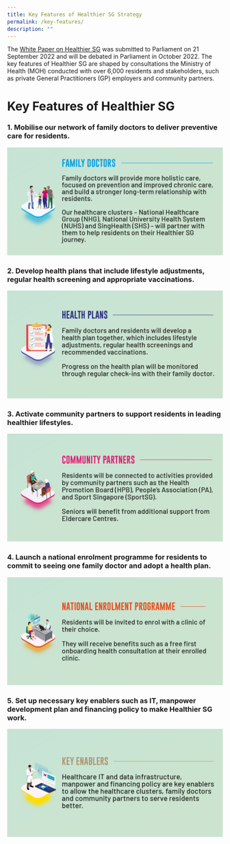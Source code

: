 ```yaml
---
title: Key Features of Healthier SG Strategy
permalink: /key-features/
description: ""
---
```

The [White Paper on Healthier SG](/resources/white-paper) was submitted to Parliament on 21 September 2022 and will be debated in Parliament in October 2022. The key features of Healthier SG are shaped by consultations the Ministry of Health (MOH) conducted with over 6,000 residents and stakeholders, such as private General Practitioners (GP) employers and community partners.
# Key Features of Healthier SG 
### 1. Mobilise our network of family doctors to deliver preventive care for residents.
![](/images/Key%20Features/Family%20Doctors.png)

### 2. Develop health plans that include lifestyle adjustments, regular health screening and appropriate vaccinations.
![](/images/Key%20Features/Health%20Plans.png)

### 3. Activate community partners to support residents in leading healthier lifestyles.
![](/images/Key%20Features/Community%20Partners.png)

### 4. Launch a national enrolment programme for residents to commit to seeing one family doctor and adopt a health plan.
![](/images/Key%20Features/National%20Enrolment%20Programme.png)

### 5. Set up necessary key enablers such as IT, manpower development plan and financing policy to make Healthier SG work.
![](/images/Key%20Features/Key%20Enablers.png)